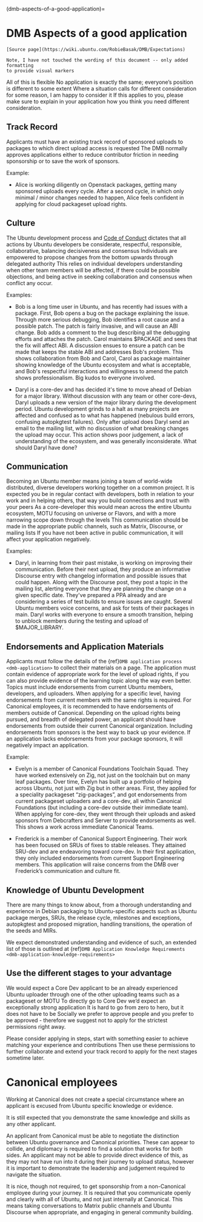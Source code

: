 (dmb-aspects-of-a-good-application)=
# DMB Aspects of a good application

```{note}
[Source page](https://wiki.ubuntu.com/RobieBasak/DMB/Expectations)

Note, I have not touched the wording of this document -- only added formatting
to provide visual markers
```

All of this is flexible
No application is exactly the same; everyone’s position is different to some extent
Where a situation calls for different consideration for some reason, I am happy to consider it
If this applies to you, please make sure to explain in your application how you think you need different consideration.

## Track Record

Applicants must have an existing track record of sponsored uploads to packages to which direct upload access is requested
The DMB normally approves applications either to reduce contributor friction in needing sponsorship or to save the work of sponsors.

Example:

* Alice is working diligently on Openstack packages, getting many sponsored uploads every cycle. After a second cycle, in which only minimal / minor changes needed to happen, Alice feels confident in applying for cloud packageset upload rights.

## Culture

The Ubuntu development process and [Code of Conduct](https://canonical-ubuntu-project.readthedocs-hosted.com/how-ubuntu-is-made/governance/code-of-conduct/#code-of-conduct) dictates that all actions by Ubuntu developers be considerate, respectful, responsible, collaborative, balancing decisiveness and consensus
Individuals are empowered to propose changes from the bottom upwards through delegated authority
This relies on individual developers understanding when other team members will be affected, if there could be possible objections, and being active in seeking collaboration and consensus when conflict any occur.

Examples:

* Bob is a long time user in Ubuntu, and has recently had issues with a package. First, Bob opens a bug on the package explaining the issue. Through more serious debugging, Bob identifies a root cause and a possible patch. The patch is fairly invasive, and will cause an ABI change. Bob adds a comment to the bug describing all the debugging efforts and attaches the patch. Carol maintains $PACKAGE and sees that the fix will affect ABI. A discussion ensues to ensure a patch can be made that keeps the stable ABI and addresses Bob's problem. This shows collaboration from Bob and Carol, Carol as package maintainer showing knowledge of the Ubuntu ecosystem and what is acceptable, and Bob's respectful interactions and willingness to amend the patch shows professionalism. Big kudos to everyone involved.

* Daryl is a core-dev and has decided it's time to move ahead of Debian for a major library. Without discussion with any team or other core-devs, Daryl uploads a new version of the major library during the development period. Ubuntu development grinds to a halt as many projects are affected and confused as to what has happened (nebulous build errors, confusing autopkgtest failures). Only after upload does Daryl send an email to the mailing list, with no discussion of what breaking changes the upload may occur. This action shows poor judgement, a lack of understanding of the ecosystem, and was generally inconsiderate. What should Daryl have done?

## Communication

Becoming an Ubuntu member means joining a team of world-wide distributed, diverse developers working together on a common project.
It is expected you be in regular contact with developers, both in relation to your work and in helping others, that way you build connections and trust with your peers
As a core-developer this would mean across the entire Ubuntu ecosystem, MOTU focusing on universe or Flavors, and with a more narrowing scope down through the levels
This communication should be made in the appropriate public channels, such as Matrix, Discourse, or mailing lists
If you have not been active in public communication, it will affect your application negatively.

Examples:

* Daryl, in learning from their past mistake, is working on improving their communication. Before their next upload, they produce an informative Discourse entry with changelog information and possible issues that could happen. Along with the Discourse post, they post a topic in the mailing list, alerting everyone that they are planning the change on a given specific date. They've prepared a PPA already and are considering a series of test builds to ensure issues are caught. Several Ubuntu members voice concerns, and ask for tests of their packages in main. Daryl works with everyone to ensure a smooth transition, helping to unblock members during the testing and upload of $MAJOR\_LIBRARY.

## Endorsements and Application Materials

Applicants must follow the details of the {ref}`DMB application process <dmb-application>` to collect their materials on a page.
The application must contain evidence of appropriate work for the level of upload rights, if you can also provide evidence of the learning topic along the way even better.
Topics must include endorsements from current Ubuntu members, developers, and uploaders.
When applying for a specific level, having endorsements from current members with the same rights is required.
For Canonical employees, it is recommended to have endorsements of members outside of Canonical.
Depending on the upload rights being pursued, and breadth of delegated power, an applicant should have endorsements from outside their current Canonical organization.
Including endorsements from sponsors is the best way to back up your evidence.
If an application lacks endorsements from your package sponsors, it will negatively impact an application.

Example:

* Evelyn is a member of Canonical Foundations Toolchain Squad. They have worked extensively on Zig, not just on the toolchain but on many leaf packages. Over time, Evelyn has built up a portfolio of helping across Ubuntu, not just with Zig but in other areas. First, they applied for a speciality packageset “zig-packages”, and got endorsements from current packageset uploaders and a core-dev, all within Canonical Foundations (but including a core-dev outside their immediate team). When applying for core-dev, they went through their uploads and asked sponsors from Debcrafters and Server to provide endorsements as well. This shows a work across immediate Canonical Teams.  

* Frederick is a member of Canonical Support Engineering. Their work has been focused on SRUs of fixes to stable releases. They attained SRU-dev and are endeavoring toward core-dev. In their first application, they only included endorsements from current Support Engineering members. This application will raise concerns from the DMB over Frederick’s communication and culture fit.

## Knowledge of Ubuntu Development

There are many things to know about, from a thorough understanding and experience in Debian packaging to Ubuntu-specific aspects such as Ubuntu package merges, SRUs, the release cycle, milestones and exceptions, autopkgtest and proposed migration, handling transitions, the operation of the seeds and MIRs.

We expect demonstrated understanding and evidence of such, an extended list of those is outlined at {ref}`DMB Application Knowledge Requirements <dmb-application-knowledge-requirements>`

## Use the different stages to your advantage

We would expect a Core Dev applicant to be an already experienced Ubuntu uploader through one of the other uploading teams such as a packageset or MOTU
To directly go to Core Dev we’d expect an exceptionally strong application
It is hard to go from zero to hero, but it does not have to be
Socially we prefer to approve people and you prefer to be approved \- therefore we suggest not to apply for the strictest permissions right away.

Please consider applying in steps, start with something easier to achieve matching your experience and contributions
Then use these permissions to further collaborate and extend your track record to apply for the next stages sometime later.

# Canonical employees

Working at Canonical does not create a special circumstance where an applicant is excused from Ubuntu specific knowledge or evidence.

It is still expected that you demonstrate the same knowledge and skills as any other applicant.

An applicant from Canonical must be able to negotiate the distinction between Ubuntu governance and Canonical priorities.
These can appear to collide, and diplomacy is required to find a solution that works for both sides.
An applicant may not be able to provide direct evidence of this, as they may not have run into it during their journey to upload status, however it is important to demonstrate the leadership and judgement required to navigate the situation.

It is nice, though not required, to get sponsorship from a non-Canonical employee during your journey.
It is required that you communicate openly and clearly with all of Ubuntu, and not just internally at Canonical.
This means taking conversations to Matrix public channels and Ubuntu Discourse when appropriate, and engaging in general community building.
